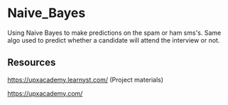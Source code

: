 # Naive_Bayes
Using Naive Bayes to make predictions on the spam or ham sms's.
Same algo used to predict whether a candidate will attend the interview or not.

## Resources 
https://upxacademy.learnyst.com/ (Project materials)


https://upxacademy.com/

